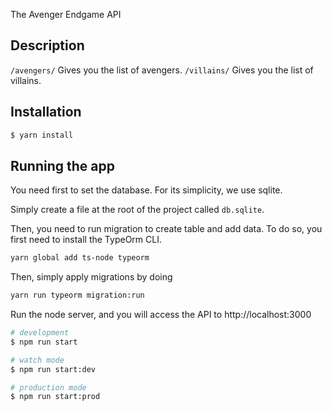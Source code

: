 The Avenger Endgame API

## Description

`/avengers/` Gives you the list of avengers.
`/villains/` Gives you the list of villains.

## Installation

```bash
$ yarn install
```

## Running the app

You need first to set the database. For its simplicity, we use sqlite.

Simply create a file at the root of the project called `db.sqlite`.

Then, you need to run migration to create table and add data. To do so,
you first need to install the TypeOrm CLI.

```bash
yarn global add ts-node typeorm
```

Then, simply apply migrations by doing
```bash
yarn run typeorm migration:run
```

Run the node server, and you will access the API to http://localhost:3000 
```bash
# development
$ npm run start

# watch mode
$ npm run start:dev

# production mode
$ npm run start:prod
```
